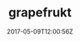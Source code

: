 ---
title: "grapefrukt"
site_link: "http://grapefrukt.com/"
description: "grapefrukt games consists of exactly one guy, Martin."
twitter_link: "https://twitter.com/grapefrukt/"
facebook_link: ""
tags: []
date: "2017-05-09T12:00:56Z"
cat: "G"
---